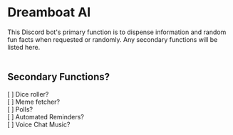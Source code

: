 # Dreamboat AI
This Discord bot's primary function is to dispense information and random fun facts when requested or randomly. Any secondary functions will be listed here.
<br>
<br>
## Secondary Functions?
[ ] Dice roller? <br>
[ ] Meme fetcher? <br>
[ ] Polls? <br>
[ ] Automated Reminders? <br>
[ ] Voice Chat Music? <br>